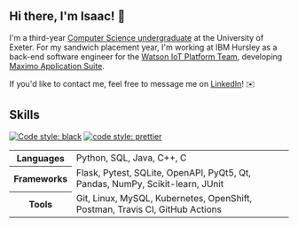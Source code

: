 ## Hi there, I'm Isaac! 👋

I'm a third-year [Computer Science undergraduate](https://www.exeter.ac.uk/undergraduate/courses/computerscience/comsci/)
at the University of Exeter. For my sandwich placement year, I'm working at IBM Hursley
as a back-end software engineer for the [Watson IoT Platform Team](https://internetofthings.ibmcloud.com/), developing
[Maximo Application Suite](https://www.ibm.com/uk-en/products/maximo).

If you'd like to contact me, feel free to message me on
[LinkedIn](https://www.linkedin.com/in/isaaccheng9)! ✉️

## Skills

[![Code style: black](https://img.shields.io/badge/code%20style-black-000000.svg)](https://github.com/psf/black)
[![code style: prettier](https://img.shields.io/badge/code_style-prettier-ff69b4.svg)](https://github.com/prettier/prettier)

<table>
  <tr>
    <th>Languages</th>
    </p>
    <td>Python, SQL, Java, C++, C</td>
  </tr>
  <tr>
    <th>Frameworks</th>
    <td>Flask, Pytest, SQLite, OpenAPI, PyQt5, Qt, Pandas, NumPy, Scikit-learn, JUnit
  </td>
  <tr>
    <th>Tools</th>
    <td>Git, Linux, MySQL, Kubernetes, OpenShift, Postman, Travis CI, GitHub Actions
  </td>
  </tr>
</table>
